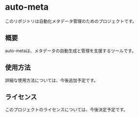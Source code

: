 # auto-meta

このリポジトリは自動化メタデータ管理のためのプロジェクトです。

## 概要

auto-metaは、メタデータの自動生成と管理を支援するツールです。

## 使用方法

詳細な使用方法については、今後追加予定です。

## ライセンス

このプロジェクトのライセンスについては、今後決定予定です。
